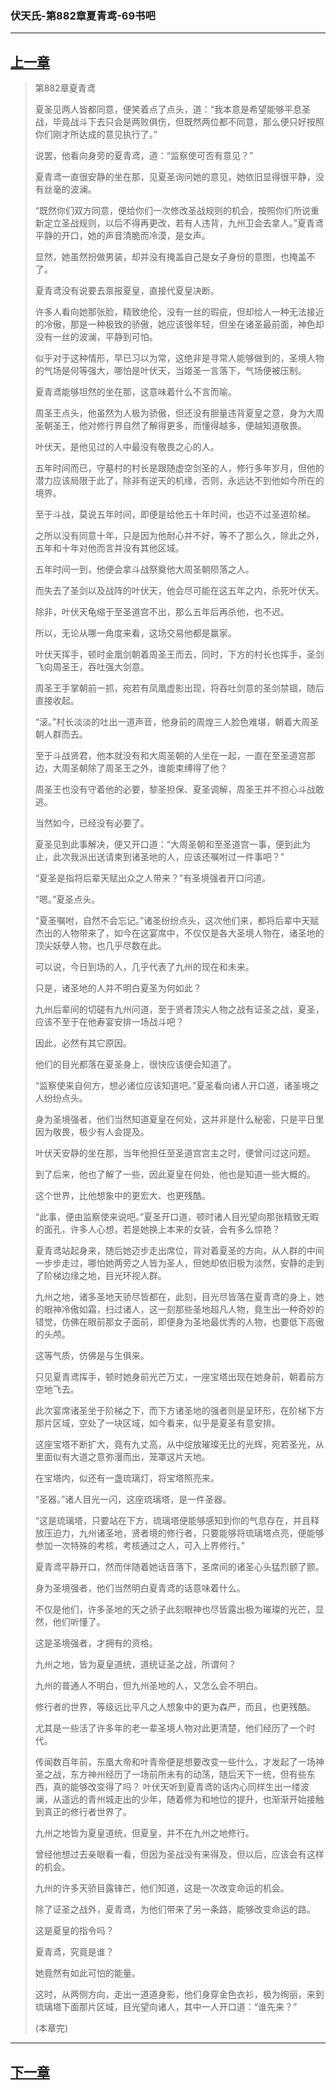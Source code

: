 ### 伏天氏-第882章夏青鸢-69书吧

--------
[上一章](./6b55cc7ffbf06d79725e600329eb0aed.md)
--------


>
>
>
>第882章夏青鸢
>
>夏圣见两人皆都同意，便笑着点了点头，道：“我本意是希望能够平息圣战，毕竟战斗下去只会是两败俱伤，但既然两位都不同意，那么便只好按照你们刚才所达成的意见执行了。”
>
>说罢，他看向身旁的夏青鸢，道：“监察使可否有意见？”
>
>夏青鸢一直很安静的坐在那，见夏圣询问她的意见，她依旧显得很平静，没有丝毫的波澜。
>
>“既然你们双方同意，便给你们一次修改圣战规则的机会，按照你们所说重新定立圣战规则，以后不得再更改，若有人违背，九州卫会去拿人。”夏青鸢平静的开口，她的声音清脆而冷漠，是女声。
>
>显然，她虽然扮做男装，却并没有掩盖自己是女子身份的意图，也掩盖不了。
>
>夏青鸢没有说要去禀报夏皇，直接代夏皇决断。
>
>许多人看向她那张脸，精致绝伦，没有一丝的瑕疵，但却给人一种无法接近的冷傲，那是一种极致的骄傲，她应该很年轻，但坐在诸圣最前面，神色却没有一丝的波澜，平静到可怕。
>
>似乎对于这种情形，早已习以为常，这绝非是寻常人能够做到的，圣境人物的气场是何等强大，哪怕是叶伏天，当姬圣一言落下，气场便被压制。
>
>夏青鸢能够坦然的坐在那，这意味着什么不言而喻。
>
>周圣王点头，他虽然为人极为骄傲，但还没有胆量违背夏皇之意，身为大周圣朝圣王，他对修行界自然了解得更多，而懂得越多，便越知道敬畏。
>
>叶伏天，是他见过的人中最没有敬畏之心的人。
>
>五年时间而已，守墓村的村长是跟随虚空剑圣的人，修行多年岁月，但他的潜力应该局限于此了，除非有逆天的机缘，否则，永远达不到他如今所在的境界。
>
>至于斗战，莫说五年时间，即便是给他五十年时间，也迈不过圣道阶梯。
>
>之所以没有同意十年，只是因为他耐心并不好，等不了那么久，除此之外，五年和十年对他而言并没有其他区域。
>
>五年时间一到，他便会拿斗战祭奠他大周圣朝陨落之人。
>
>而失去了圣剑以及战阵的叶伏天，他会尽可能在这五年之内，杀死叶伏天。
>
>除非，叶伏天龟缩于至圣道宫不出，那么五年后再杀他，也不迟。
>
>所以，无论从哪一角度来看，这场交易他都是赢家。
>
>叶伏天挥手，顿时金凰剑朝着周圣王而去，同时，下方的村长也挥手，圣剑飞向周圣王，吞吐强大剑意。
>
>周圣王手掌朝前一抓，宛若有凤凰虚影出现，将吞吐剑意的圣剑禁锢，随后直接收起。
>
>“滚。”村长淡淡的吐出一道声音，他身前的周煌三人脸色难堪，朝着大周圣朝人群而去。
>
>至于斗战贤君，他本就没有和大周圣朝的人坐在一起，一直在至圣道宫那边，大周圣朝除了周圣王之外，谁能束缚得了他？
>
>周圣王也没有守着他的必要，黎圣担保、夏圣调解，周圣王并不担心斗战敢逃。
>
>当然如今，已经没有必要了。
>
>夏圣见到此事解决，便又开口道：“大周圣朝和至圣道宫一事，便到此为止，此次我派出送请柬到诸圣地的人，应该还嘱咐过一件事吧？”
>
>“夏圣是指将后辈天赋出众之人带来？”有圣境强者开口问道。
>
>“嗯。”夏圣点头。
>
>“夏圣嘱咐，自然不会忘记。”诸圣纷纷点头，这次他们来，都将后辈中天赋杰出的人物带来了，如今在这宴席中，不仅仅是各大圣境人物在，诸圣地的顶尖妖孽人物，也几乎尽数在此。
>
>可以说，今日到场的人，几乎代表了九州的现在和未来。
>
>只是，诸圣地的人并不明白夏圣为何如此？
>
>九州后辈间的切磋有九州问道，至于贤者顶尖人物之战有证圣之战，夏圣，应该不至于在他寿宴安排一场战斗吧？
>
>因此，必然有其它原因。
>
>他们的目光都落在夏圣身上，很快应该便会知道了。
>
>“监察使来自何方，想必诸位应该知道吧。”夏圣看向诸人开口道，诸圣境之人纷纷点头。
>
>身为圣境强者，他们当然知道夏皇在何处，这并非是什么秘密，只是平日里因为敬畏，极少有人会提及。
>
>叶伏天安静的坐在那，当年他担任至圣道宫宫主之时，便曾问过这问题。
>
>到了后来，他也了解了一些，因此夏皇在何处，他也是知道一些大概的。
>
>这个世界，比他想象中的更宏大、也更残酷。
>
>“此事，便由监察使来说吧。”夏圣开口道，顿时诸人目光望向那张精致无暇的面孔，许多人心想，若是她换上本来的女装，会有多么惊艳？
>
>夏青鸢站起身来，随后她迈步走出席位，背对着夏圣的方向，从人群的中间一步步走过，哪怕她两旁之人皆为圣人，但她却依旧极为淡然，安静的走到了阶梯边缘之地，目光环视人群。
>
>九州之地，诸多圣地天骄尽皆都在，此刻，目光尽皆落在夏青鸢的身上，她的眼神冷傲如霜，扫过诸人，这一刻那些圣地超凡人物，竟生出一种奇妙的错觉，仿佛在眼前那女子面前，即便身为圣地最优秀的人物，也要低下高傲的头颅。
>
>这等气质，仿佛是与生俱来。
>
>只见夏青鸢挥手，顿时她身前光芒万丈，一座宝塔出现在她身前，朝着前方空地飞去。
>
>此次宴席诸圣坐于阶梯之下，而下方诸圣地的强者则是呈环形，在阶梯下方那片区域，空处了一块区域，如今看来，似乎是夏圣有意安排。
>
>这座宝塔不断扩大，竟有九丈高，从中绽放璀璨无比的光辉，宛若圣光，从里面似有大道之意弥漫而出，笼罩这片天地。
>
>在宝塔内，似还有一盏琉璃灯，将宝塔照亮来。
>
>“圣器。”诸人目光一闪，这座琉璃塔，是一件圣器。
>
>“这是琉璃塔，只要站在下方，琉璃塔便能够感知到你的气息存在，并且释放压迫力，九州诸圣地，贤者境的修行者，只要能够将琉璃塔点亮，便能够参加一次特殊的考核，考核通过之人，可入上界修行。”
>
>夏青鸢平静开口，然而伴随着她话音落下，圣席间的诸圣心头猛烈颤了颤。
>
>身为圣境强者，他们当然明白夏青鸢的话意味着什么。
>
>不仅是他们，许多圣地的天之骄子此刻眼神也尽皆露出极为璀璨的光芒，显然，他们听懂了。
>
>这是圣境强者，才拥有的资格。
>
>九州之地，皆为夏皇道统，道统证圣之战，所谓何？
>
>九州的普通人不明白，但九州圣地的人，又怎么会不明白。
>
>修行者的世界，等级远比平凡之人想象中的更为森严，而且，也更残酷。
>
>尤其是一些活了许多年的老一辈圣境人物对此更清楚，他们经历了一个时代。
>
>传闻数百年前，东凰大帝和叶青帝便是想要改变一些什么，才发起了一场神圣之战，东方神州经历了一场前所未有的动荡，随后天下一统，但有些东西，真的能够改变得了吗？
>叶伏天听到夏青鸢的话内心同样生出一缕波澜，从遥远的青州城走出的少年，随着修为和地位的提升，也渐渐开始接触到真正的修行者世界了。
>
>九州之地皆为夏皇道统，但夏皇，并不在九州之地修行。
>
>曾经他想过去亲眼看一看，但因为圣战没有来得及，但以后，应该会有这样的机会。
>
>九州的许多天骄目露锋芒，他们知道，这是一次改变命运的机会。
>
>除了证圣之战外，夏青鸢，为他们带来了另一条路，能够改变命运的路。
>
>这是夏皇的指令吗？
>
>夏青鸢，究竟是谁？
>
>她竟然有如此可怕的能量。
>
>这时，从两侧方向，走出一道道身影，他们身穿金色衣衫，极为绚丽，来到琉璃塔下面那片区域，目光望向诸人，其中一人开口道：“谁先来？”
>
>(本章完)
>
>

--------
[下一章](./bf65ccc0ecd4e6b2ad6f6772f65d4e9e.md)
--------

